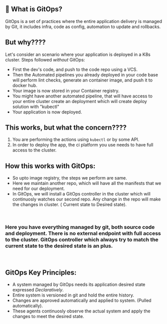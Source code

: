 ## 🤔 What is GitOps?

GitOps is a set of practices where the entire application delivery is managed by Git, it includes infra, code as config, automation to update and rollbacks.

## But why????

Let's consider an scenario where your application is deployed in a K8s cluster. Steps followed *without* GitOps:

- First the dev's code, and push to the code repo using a VCS.
- Then the Automated pipelines you already deployed in your code base will perform lint checks,  generate an container image, and push it to docker hub.
- Your image is now stored in your Container registry.
- You might have another automated pipeline, that will have access to your entire cluster create an deployment which will create deploy solution with "kubectl"
- Your application is now deployed.

## This works, but what the concern????

1. You are performing the actions using `kubectl` or by some API.
2. In order to deploy the app, the ci platform you use needs to have full access to the cluster. 

## How this works with GitOps:

- So upto image registry, the steps we perform are same. 
- Here we maintain another repo, which will have all the manifests that we need for our deployment.
- In GitOps, we will install a GitOps controller in the cluster which will continuosly watches our second repo. Any change in the repo will make the changes in cluster. ( Current state to Desired state).



<br>

### Here you have everything managed by git, both source code and deployment. There is no external endpoint with full access to the cluster. GitOps controller which always try to match the current state to the desired state is an plus. 


<br>

## GitOps Key Principles:

- A system managed by GitOps needs its application desired state expressed *Declaratively*.
- Entire system is versioned in git and hold the entire history.
- Changes are approved automatically and applied to system. (Pulled automatically).
- These agents continuosly observe the actual system and apply the changes to meet the desired state.

 
